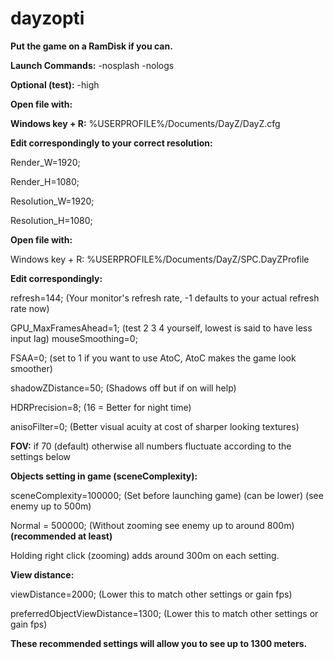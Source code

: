 # dayzopti

**Put the game on a RamDisk if you can.**

**Launch Commands:** -nosplash -nologs

**Optional (test):** -high


**Open file with:**

**Windows key + R:** %USERPROFILE%/Documents/DayZ/DayZ.cfg

**Edit correspondingly to your correct resolution:**

Render_W=1920;

Render_H=1080;

Resolution_W=1920;

Resolution_H=1080;


**Open file with:**

Windows key + R: %USERPROFILE%/Documents/DayZ/SPC.DayZProfile

**Edit correspondingly:**

refresh=144; (Your monitor's refresh rate, -1 defaults to your actual refresh rate now)

GPU_MaxFramesAhead=1; (test 2 3 4 yourself, lowest is said to have less input lag)
mouseSmoothing=0;

FSAA=0; (set to 1 if you want to use AtoC, AtoC makes the game look smoother)

shadowZDistance=50; (Shadows off but if on will help)

HDRPrecision=8; (16 = Better for night time)

anisoFilter=0; (Better visual acuity at cost of sharper looking textures)


**FOV:** if 70 (default) otherwise all numbers fluctuate according to the settings below


**Objects setting in game (sceneComplexity):**

sceneComplexity=100000; (Set before launching game) (can be lower) (see enemy up to 500m)

Normal = 500000; (Without zooming see enemy up to around 800m) **(recommended at least)**

Holding right click (zooming) adds around 300m on each setting.


**View distance:**

viewDistance=2000; (Lower this to match other settings or gain fps)

preferredObjectViewDistance=1300; (Lower this to match other settings or gain fps)


**These recommended settings will allow you to see up to 1300 meters.**










